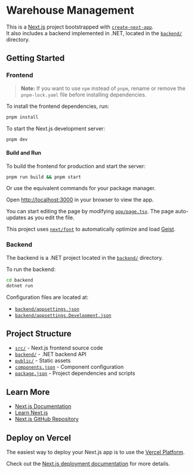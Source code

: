 # Warehouse Management

This is a [Next.js](https://nextjs.org) project bootstrapped with [`create-next-app`](https://nextjs.org/docs/app/api-reference/cli/create-next-app).  
It also includes a backend implemented in .NET, located in the [`backend/`](backend/) directory.

## Getting Started

### Frontend

> **Note:** If you want to use `npm` instead of `pnpm`, rename or remove the `pnpm-lock.yaml` file before installing dependencies.

To install the frontend dependencies, run:

```bash
pnpm install
```

To start the Next.js development server:

```bash
pnpm dev
```

#### Build and Run

To build the frontend for production and start the server:

```bash
pnpm run build && pnpm start
```

Or use the equivalent commands for your package manager.

Open [http://localhost:3000](http://localhost:3000) in your browser to view the app.

You can start editing the page by modifying [`app/page.tsx`](src/app/page.tsx). The page auto-updates as you edit the file.

This project uses [`next/font`](https://nextjs.org/docs/app/building-your-application/optimizing/fonts) to automatically optimize and load [Geist](https://vercel.com/font).

### Backend

The backend is a .NET project located in the [`backend/`](backend/) directory.

To run the backend:

```bash
cd backend
dotnet run
```

Configuration files are located at:

- [`backend/appsettings.json`](backend/appsettings.json)
- [`backend/appsettings.Development.json`](backend/appsettings.Development.json)

## Project Structure

- [`src/`](src/) - Next.js frontend source code
- [`backend/`](backend/) - .NET backend API
- [`public/`](public/) - Static assets
- [`components.json`](components.json) - Component configuration
- [`package.json`](package.json) - Project dependencies and scripts

## Learn More

- [Next.js Documentation](https://nextjs.org/docs)
- [Learn Next.js](https://nextjs.org/learn)
- [Next.js GitHub Repository](https://github.com/vercel/next.js)

## Deploy on Vercel

The easiest way to deploy your Next.js app is to use the [Vercel Platform](https://vercel.com/new?utm_medium=default-template&filter=next.js&utm_source=create-next-app&utm_campaign=create-next-app-readme).

Check out the [Next.js deployment documentation](https://nextjs.org/docs/app/building-your-application/deploying) for more details.
